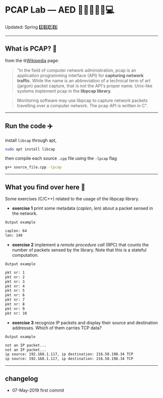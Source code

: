 # PCAP Lab ― AED :satellite::loop::loop::loop::loop::computer:
Updated: Spring :two::zero::one::nine:

----
## What is PCAP? :mega:
from the :globe_with_meridians:[Wikipedia](https://en.wikipedia.org/wiki/Pcap) page:

> "In the field of computer network administration, pcap is an application programming interface (API) for **capturing network traffic**. While the name is an abbreviation of a technical term of art (jargon) packet capture, that is not the API's proper name. Unix-like systems implement pcap in the **libpcap library**.

>Monitoring software may use libpcap to capture network packets travelling over a computer network. The pcap API is written in C".

---
## Run the code :airplane:

install `libcap` through apt,
```bash
sudo apt install libcap
```

then compile each source `.cpp` file using the `-lpcap` flag
```bash
g++ source_file.cpp -lpcap
```

----
## What you find over here :pencil:
Some exercises (C/C++) related to the usage of the libpcap library.

* **exercise 1** print some metadata (*caplen*, *len*) about a packet sensed in the network.

`Output example`
```bash
caplen: 64
len: 149
```

* **exercise 2** implement a *remote procedure call* (RPC) that counts the number of packets sensed by the library. Note that this is a stateful computation.

`Output example`
```bash
pkt nr: 1
pkt nr: 2
pkt nr: 3
pkt nr: 4
pkt nr: 5
pkt nr: 6
pkt nr: 7
pkt nr: 8
pkt nr: 9
pkt nr: 10
```

* **exercise 3** recognize IP packets and display their source and destination addresses. Which of them carries TCP data?

`Output example`
```bash
not an IP packet...
not an IP packet...
ip source: 192.168.1.117, ip destination: 216.58.198.34 TCP
ip source: 192.168.1.117, ip destination: 216.58.198.34 TCP
```

----
## changelog
* 07-May-2019 first commit


